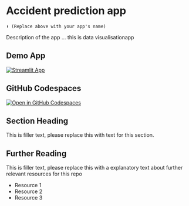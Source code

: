# Accident prediction app
```
⬆️ (Replace above with your app's name)
```

Description of the app ...
this is data visualisationapp
## Demo App

[![Streamlit App](https://static.streamlit.io/badges/streamlit_badge_black_white.svg)](https://acidentvisual.streamlit.app/)

## GitHub Codespaces

[![Open in GitHub Codespaces](https://github.com/codespaces/badge.svg)](https://codespaces.new/streamlit/app-starter-kit?quickstart=1)

## Section Heading

This is filler text, please replace this with text for this section.

## Further Reading

This is filler text, please replace this with a explanatory text about further relevant resources for this repo
- Resource 1
- Resource 2
- Resource 3
